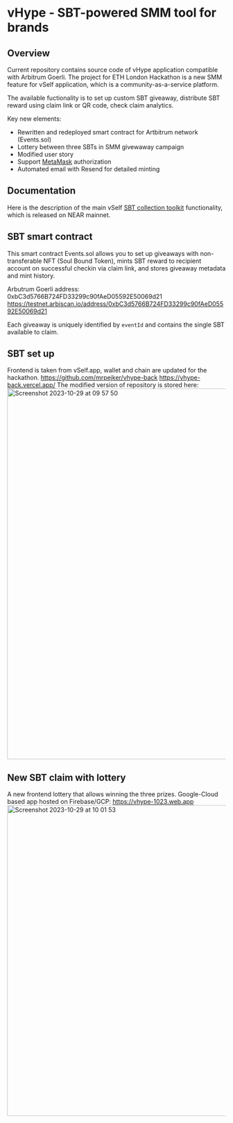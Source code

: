 # vHype - SBT-powered SMM tool for brands

## Overview

Current repository contains source code of vHype application compatible with Arbitrum Goerli. The project for ETH London Hackathon is a new SMM feature for vSelf application, which is a community-as-a-service platform.

The available fuctionality is to set up custom SBT giveaway, distribute SBT reward using claim link or QR code, check claim analytics.

Key new elements:

- Rewritten and redeployed smart contract for Artbitrum network (Events.sol)
- Lottery between three SBTs in SMM givewaway campaign
- Modified user story
- Support [MetaMask](https://metamask.io/) authorization
- Automated email with Resend for detailed minting

## Documentation

Here is the description of the main vSelf [SBT collection toolkit](https://vself-project.gitbook.io/vself-project-documentation/sbt-collection-toolkit) functionality, which is released on NEAR mainnet.

## SBT smart contract

This smart contract Events.sol allows you to set up giveaways with non-transferable NFT (Soul Bound Token), mints SBT reward to recipient account on successful checkin via claim link, and stores giveaway metadata and mint history.

Arbutrum Goerli address: 0xbC3d5766B724FD33299c90fAeD05592E50069d21
https://testnet.arbiscan.io/address/0xbC3d5766B724FD33299c90fAeD05592E50069d21

Each giveaway is uniquely identified by `eventId` and contains the single SBT available to claim.

## SBT set up 
Frontend is taken from vSelf.app, wallet and chain are updated for the hackathon.
https://github.com/mrpejker/vhype-back
https://vhype-back.vercel.app/
The modified version of repository is stored here: 
<img width="855" alt="Screenshot 2023-10-29 at 09 57 50" src="https://github.com/mrpejker/vhype/assets/8280427/cb30a343-c92e-4383-af14-750598d35e89">



## New SBT claim with lottery
A new frontend lottery that allows winning the three prizes.
Google-Cloud based app hosted on Firebase/GCP: https://vhype-1023.web.app
<img width="717" alt="Screenshot 2023-10-29 at 10 01 53" src="https://github.com/mrpejker/vhype/assets/8280427/04c4cb23-1ace-4300-8023-b6ace500bcee">
